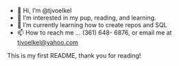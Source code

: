 - 👋 Hi, I’m @tjvoelkel
- 👀 I’m interested in my pup, reading, and learning.
- 🌱 I’m currently learning how to create repos and SQL
- 📫 How to reach me ... (361) 648- 6876, or email me at tjvoelkel@yahoo.com

<!---
tjvoelkel/tjvoelkel is a ✨ special ✨ repository because its `README.md` (this file) appears on your GitHub profile.
You can click the Preview link to take a look at your changes.
--->

This is my first README, thank you for reading!
